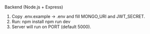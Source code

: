 Backend (Node.js + Express)

1. Copy .env.example -> .env and fill MONGO_URI and JWT_SECRET.
2. Run:
   npm install
   npm run dev
3. Server will run on PORT (default 5000).
